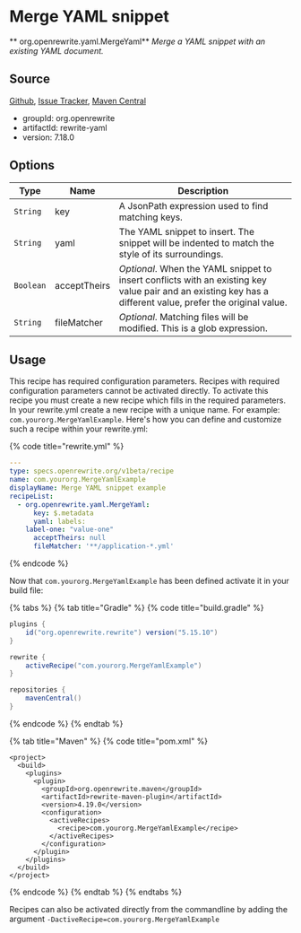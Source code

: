 # Merge YAML snippet

** org.openrewrite.yaml.MergeYaml**
_Merge a YAML snippet with an existing YAML document._

## Source

[Github](https://github.com/openrewrite/rewrite), [Issue Tracker](https://github.com/openrewrite/rewrite/issues), [Maven Central](https://search.maven.org/artifact/org.openrewrite/rewrite-yaml/7.18.0/jar)

* groupId: org.openrewrite
* artifactId: rewrite-yaml
* version: 7.18.0

## Options

| Type | Name | Description |
| -- | -- | -- |
| `String` | key | A JsonPath expression used to find matching keys. |
| `String` | yaml | The YAML snippet to insert. The snippet will be indented to match the style of its surroundings. |
| `Boolean` | acceptTheirs | *Optional*. When the YAML snippet to insert conflicts with an existing key value pair and an existing key has a different value, prefer the original value. |
| `String` | fileMatcher | *Optional*. Matching files will be modified. This is a glob expression. |


## Usage

This recipe has required configuration parameters. Recipes with required configuration parameters cannot be activated directly. To activate this recipe you must create a new recipe which fills in the required parameters. In your rewrite.yml create a new recipe with a unique name. For example: `com.yourorg.MergeYamlExample`.
Here's how you can define and customize such a recipe within your rewrite.yml:

{% code title="rewrite.yml" %}
```yaml
---
type: specs.openrewrite.org/v1beta/recipe
name: com.yourorg.MergeYamlExample
displayName: Merge YAML snippet example
recipeList:
  - org.openrewrite.yaml.MergeYaml:
      key: $.metadata
      yaml: labels: 
	label-one: "value-one"
      acceptTheirs: null
      fileMatcher: '**/application-*.yml'
```
{% endcode %}


Now that `com.yourorg.MergeYamlExample` has been defined activate it in your build file:

{% tabs %}
{% tab title="Gradle" %}
{% code title="build.gradle" %}
```groovy
plugins {
    id("org.openrewrite.rewrite") version("5.15.10")
}

rewrite {
    activeRecipe("com.yourorg.MergeYamlExample")
}

repositories {
    mavenCentral()
}

```
{% endcode %}
{% endtab %}

{% tab title="Maven" %}
{% code title="pom.xml" %}
```markup
<project>
  <build>
    <plugins>
      <plugin>
        <groupId>org.openrewrite.maven</groupId>
        <artifactId>rewrite-maven-plugin</artifactId>
        <version>4.19.0</version>
        <configuration>
          <activeRecipes>
            <recipe>com.yourorg.MergeYamlExample</recipe>
          </activeRecipes>
        </configuration>
      </plugin>
    </plugins>
  </build>
</project>
```
{% endcode %}
{% endtab %}
{% endtabs %}

Recipes can also be activated directly from the commandline by adding the argument `-DactiveRecipe=com.yourorg.MergeYamlExample`
